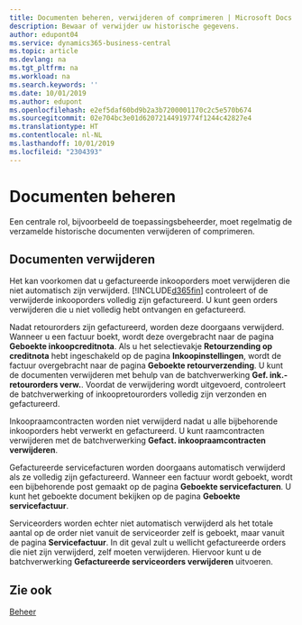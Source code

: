 ```yaml
---
title: Documenten beheren, verwijderen of comprimeren | Microsoft Docs
description: Bewaar of verwijder uw historische gegevens.
author: edupont04
ms.service: dynamics365-business-central
ms.topic: article
ms.devlang: na
ms.tgt_pltfrm: na
ms.workload: na
ms.search.keywords: ''
ms.date: 10/01/2019
ms.author: edupont
ms.openlocfilehash: e2ef5daf60bd9b2a3b7200001170c2c5e570b674
ms.sourcegitcommit: 02e704bc3e01d62072144919774f1244c42827e4
ms.translationtype: HT
ms.contentlocale: nl-NL
ms.lasthandoff: 10/01/2019
ms.locfileid: "2304393"
---
```

# <a name="manage-documents"></a>Documenten beheren
Een centrale rol, bijvoorbeeld de toepassingsbeheerder, moet regelmatig de verzamelde historische documenten verwijderen of comprimeren.  

## <a name="delete-documents"></a>Documenten verwijderen
Het kan voorkomen dat u gefactureerde inkooporders moet verwijderen die niet automatisch zijn verwijderd. [!INCLUDE[d365fin](includes/d365fin_md.md)] controleert of de verwijderde inkooporders volledig zijn gefactureerd. U kunt geen orders verwijderen die u niet volledig hebt ontvangen en gefactureerd.  

Nadat retourorders zijn gefactureerd, worden deze doorgaans verwijderd. Wanneer u een factuur boekt, wordt deze overgebracht naar de pagina **Geboekte inkoopcreditnota**. Als u het selectievakje **Retourzending op creditnota** hebt ingeschakeld op de pagina **Inkoopinstellingen**, wordt de factuur overgebracht naar de pagina **Geboekte retourverzending**. U kunt de documenten verwijderen met behulp van de batchverwerking **Gef. ink.-retourorders verw.**. Voordat de verwijdering wordt uitgevoerd, controleert de batchverwerking of inkoopretourorders volledig zijn verzonden en gefactureerd.  

Inkoopraamcontracten worden niet verwijderd nadat u alle bijbehorende inkooporders hebt verwerkt en gefactureerd. U kunt raamcontracten verwijderen met de batchverwerking **Gefact. inkoopraamcontracten verwijderen**.  

Gefactureerde servicefacturen worden doorgaans automatisch verwijderd als ze volledig zijn gefactureerd. Wanneer een factuur wordt geboekt, wordt een bijbehorende post gemaakt op de pagina **Geboekte servicefacturen**. U kunt het geboekte document bekijken op de pagina **Geboekte servicefactuur**.  

Serviceorders worden echter niet automatisch verwijderd als het totale aantal op de order niet vanuit de serviceorder zelf is geboekt, maar vanuit de pagina **Servicefactuur**. In dit geval zult u wellicht gefactureerde orders die niet zijn verwijderd, zelf moeten verwijderen. Hiervoor kunt u de batchverwerking **Gefactureerde serviceorders verwijderen** uitvoeren.  

## <a name="see-also"></a>Zie ook  
[Beheer](admin-setup-and-administration.md)  
